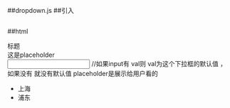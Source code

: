 ##dropdown.js
##引入 <link rel="stylesheet" href="../../css/dropdown/dropdowm.css">
## <script src="../../js/dropdown/dropdown.js"></script>

##html
<div class="">
    <label for="back">标题</label>
    <div class="select form-control">
        <div class="dropdown-toggle text">这是placeholder</div>
        <input id="back">  //如果input有 val则 val为这个下拉框的默认值 ，如果没有 就没有默认值 placeholder是展示给用户看的
        <ul>
            <li>上海</li>
            <li>浦东</li>
        </ul>
    </div>
</div>